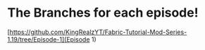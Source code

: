 # The Branches for each episode!

[https://github.com/KingRealzYT/Fabric-Tutorial-Mod-Series-1.19/tree/Episode-1](Episode 1)
